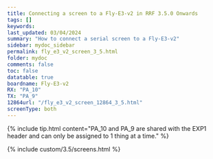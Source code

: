 ```yaml
---
title: Connecting a screen to a Fly-E3-v2 in RRF 3.5.0 Onwards
tags: []
keywords: 
last_updated: 03/04/2024
summary: "How to connect a serial screen to a Fly-E3-v2"
sidebar: mydoc_sidebar
permalink: fly_e3_v2_screen_3_5.html
folder: mydoc
comments: false
toc: false
datatable: true
boardname: Fly-E3-v2
RX: "PA_10"
TX: "PA_9"
12864url: "/fly_e3_v2_screen_12864_3_5.html"
screenType: both
---
```


{% include tip.html content="PA_10 and PA_9 are shared with the EXP1 header and can only be assigned to 1 thing at a time." %}

{% include custom/3.5/screens.html %}
